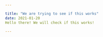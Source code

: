 ```yaml
---

title: "We are trying to see if this works"
date: 2021-01-20
Hello there! We will check if this works!

---
```


